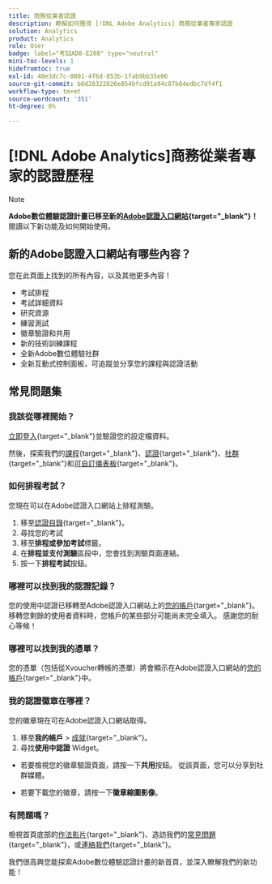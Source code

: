 ```yaml
---
title: 商務從業者認證
description: 瞭解如何獲得 [!DNL Adobe Analytics] 商務從業者專家認證
solution: Analytics
product: Analytics
role: User
badge: label="考試AD0-E208" type="neutral"
mini-toc-levels: 1
hidefromtoc: true
exl-id: 48e3dc7c-0801-4f6d-853b-1fab9bb35e06
source-git-commit: b6d28322826e854bfcd91a94c07b84edbc7df4f1
workflow-type: tm+mt
source-wordcount: '351'
ht-degree: 0%

---
```


# [!DNL Adobe Analytics]商務從業者專家的認證歷程

>[!NOTE]
>
>**Adobe數位體驗認證計畫已移至新的[Adobe認證入口網站](https://certification.adobe.com/){target="_blank"}！**&#x200B;閱讀以下新功能及如何開始使用。

## 新的Adobe認證入口網站有哪些內容？

您在此頁面上找到的所有內容，以及其他更多內容！

* 考試排程
* 考試詳細資料
* 研究資源
* 練習測試
* 徽章驗證和共用
* 新的技術訓練課程
* 全新Adobe數位體驗社群
* 全新互動式控制面板，可追蹤並分享您的課程與認證活動

## 常見問題集

### 我該從哪裡開始？

[立即登入](https://certification.adobe.com/){target="_blank"}並驗證您的設定檔資料。

然後，探索我們的[課程](https://certification.adobe.com/courses/?/courses){target="_blank"}、[認證](https://certification.adobe.com/certifications){target="_blank"}、[社群](https://certification.adobe.com/community/){target="_blank"}和[可自訂儀表板](https://certification.adobe.com/user/dashboard){target="_blank"}。

### 如何排程考試？

您現在可以在Adobe認證入口網站上排程測驗。

1. 移至[認證目錄](https://certification.adobe.com/certifications){target="_blank"}。
2. 尋找您的考試
3. 移至&#x200B;**排程或參加考試**&#x200B;標籤。
4. 在&#x200B;**排程並支付測驗**&#x200B;區段中，您會找到測驗頁面連結。
5. 按一下&#x200B;**排程考試**&#x200B;按鈕。

### 哪裡可以找到我的認證記錄？

您的使用中認證已移轉至Adobe認證入口網站上的[您的帳戶](https://certification.adobe.com/user/certifications){target="_blank"}。 移轉您剩餘的使用者資料時，您帳戶的某些部分可能尚未完全填入。 感謝您的耐心等候！

### 哪裡可以找到我的憑單？

您的憑單（包括從Xvoucher轉帳的憑單）將會顯示在Adobe認證入口網站的[您的帳戶](https://certification.adobe.com/user/purchases){target="_blank"}中。

### 我的認證徽章在哪裡？

您的徽章現在可在Adobe認證入口網站取得。

1. 移至&#x200B;**我的帳戶** > [成就](https://certification.adobe.com/user/achievements?%2Fuser%2Fachievements){target="_blank"}。
2. 尋找&#x200B;**使用中認證** Widget。

* 若要檢視您的徽章驗證頁面，請按一下&#x200B;**共用**&#x200B;按鈕。 從該頁面，您可以分享到社群媒體。

* 若要下載您的徽章，請按一下&#x200B;**徽章縮圖影像**。

### 有問題嗎？

檢視首頁底部的[作法影片](https://certification.adobe.com/#){target="_blank"}、造訪我們的[常見問題](https://certification.adobe.com/support/faq){target="_blank"}，或[連絡我們](https://certification.adobe.com/support/contactus){target="_blank"}。

我們很高興您能探索Adobe數位體驗認證計畫的新首頁，並深入瞭解我們的新功能！
